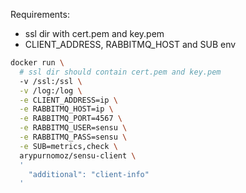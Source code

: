 Requirements:
- ssl dir with cert.pem and key.pem
- CLIENT_ADDRESS, RABBITMQ_HOST and SUB env

```sh
docker run \
  # ssl dir should contain cert.pem and key.pem
  -v /ssl:/ssl \
  -v /log:/log \
  -e CLIENT_ADDRESS=ip \
  -e RABBITMQ_HOST=ip \
  -e RABBITMQ_PORT=4567 \
  -e RABBITMQ_USER=sensu \
  -e RABBITMQ_PASS=sensu \
  -e SUB=metrics,check \
  arypurnomoz/sensu-client \
  '
    "additional": "client-info"
  '
````
